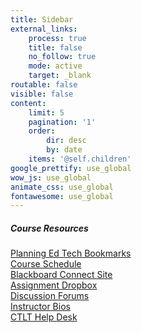 ```yaml
---
title: Sidebar
external_links:
    process: true
    title: false
    no_follow: true
    mode: active
    target: _blank
routable: false
visible: false
content:
    limit: 5
    pagination: '1'
    order:
        dir: desc
        by: date
    items: '@self.children'
google_prettify: use_global
wow_js: use_global
animate_css: use_global
fontawesome: use_global
---
```


##### Course Resources
[Planning Ed Tech Bookmarks](https://www.diigo.com/user/markbullen/planning_ed_tech)  
[Course Schedule](http://localhost:8888/grav-skeleton-course-hub-site/course-schedule)<br>
[Blackboard Connect Site](https://shibboleth2.id.ubc.ca/idp/Authn/UserPassword)<br>
[Assignment Dropbox](http://elearning.ubc.ca/connect/)<br>
[Discussion Forums](https%3A%2F%2Fconnect.ubc.ca%2Fwebapps%2Fblackboard%2Fcontent%2FlistContentEditable.jsp%3Fcontent_id%3D_3149399_1%26course_id%3D_73019_1%26mode%3Dreset)<br>
[Instructor Bios](http://localhost:8888/grav-skeleton-course-hub-site/instructor-bios)<br>
[CTLT Help Desk](http://support.olt.ubc.ca/de/)

  


